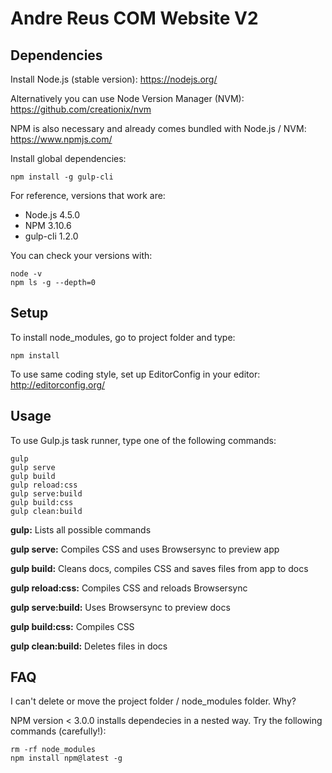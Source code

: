 # Andre Reus COM Website V2

## Dependencies

Install Node.js (stable version): https://nodejs.org/

Alternatively you can use Node Version Manager (NVM): https://github.com/creationix/nvm

NPM is also necessary and already comes bundled with Node.js / NVM: https://www.npmjs.com/

Install global dependencies:

```
npm install -g gulp-cli
```

For reference, versions that work are:

- Node.js 4.5.0
- NPM 3.10.6
- gulp-cli 1.2.0

You can check your versions with:

```
node -v
npm ls -g --depth=0
```

## Setup

To install node_modules, go to project folder and type:

```
npm install
```

To use same coding style, set up EditorConfig in your editor: http://editorconfig.org/

## Usage

To use Gulp.js task runner, type one of the following commands:

```
gulp
gulp serve
gulp build
gulp reload:css
gulp serve:build
gulp build:css
gulp clean:build
```

**gulp:** Lists all possible commands

**gulp serve:** Compiles CSS and uses Browsersync to preview app

**gulp build:** Cleans docs, compiles CSS and saves files from app to docs

**gulp reload:css:** Compiles CSS and reloads Browsersync

**gulp serve:build:** Uses Browsersync to preview docs

**gulp build:css:** Compiles CSS

**gulp clean:build:** Deletes files in docs

## FAQ

I can't delete or move the project folder / node_modules folder. Why?

NPM version < 3.0.0 installs dependecies in a nested way. Try the following commands (carefully!):

```
rm -rf node_modules
npm install npm@latest -g
```
